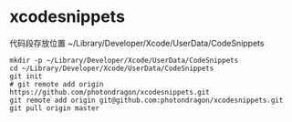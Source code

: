 # xcodesnippets

代码段存放位置 ~/Library/Developer/Xcode/UserData/CodeSnippets

~~~
mkdir -p ~/Library/Developer/Xcode/UserData/CodeSnippets
cd ~/Library/Developer/Xcode/UserData/CodeSnippets
git init
# git remote add origin https://github.com/photondragon/xcodesnippets.git
git remote add origin git@github.com:photondragon/xcodesnippets.git
git pull origin master
~~~
